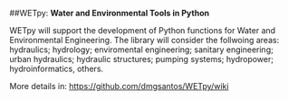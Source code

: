 ##WETpy:
**Water and Environmental Tools in Python**

WETpy will support the development of Python functions for Water and Environmental Engineering. 
The library will consider the follwoing areas: hydraulics; hydrology; enviromental engineering; sanitary engineering; urban hydraulics; hydraulic structures; pumping systems; hydropower; hydroinformatics, others.

More details in: https://github.com/dmgsantos/WETpy/wiki



